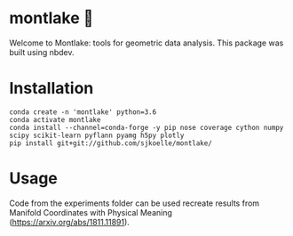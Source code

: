 # montlake 🛶
Welcome to Montlake: tools for geometric data analysis.
This package was built using nbdev. 

# Installation

```
conda create -n 'montlake' python=3.6
conda activate montlake
conda install --channel=conda-forge -y pip nose coverage cython numpy scipy scikit-learn pyflann pyamg h5py plotly
pip install git+git://github.com/sjkoelle/montlake/
```

# Usage

Code from the experiments folder can be used recreate results from Manifold Coordinates with Physical Meaning (https://arxiv.org/abs/1811.11891).
